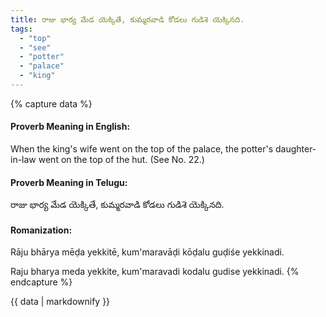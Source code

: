 ```yaml
---
title: రాజు భార్య మేడ యెక్కితే, కుమ్మరవాడి కోడలు గుడిశె యెక్కినది.
tags:
  - "top"
  - "see"
  - "potter"
  - "palace"
  - "king"
---
```


{% capture data %}
#### Proverb Meaning in English:
When the king's wife went on the top of the palace, the potter's daughter-in-law went on the top of the hut.
(See No. 22.)

#### Proverb Meaning in Telugu:
రాజు భార్య మేడ యెక్కితే, కుమ్మరవాడి కోడలు గుడిశె యెక్కినది.

#### Romanization:
Rāju bhārya mēḍa yekkitē, kum'maravāḍi kōḍalu guḍiśe yekkinadi.

Raju bharya meda yekkite, kum'maravadi kodalu gudise yekkinadi.
{% endcapture %}

{{ data | markdownify }}

